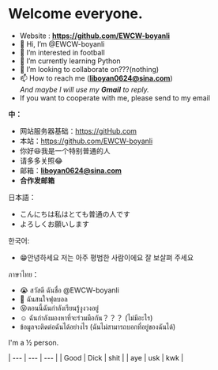 # Welcome everyone. 
- Website : **https://github.com/EWCW-boyanli** 
- 👋 Hi, I’m @EWCW-boyanli
- 👀 I’m interested in football
- 🌱 I’m currently learning Python
- 💞️ I’m looking to collaborate on???(nothing)
- 📫 How to reach me (**liboyan0624@sina.com**)   
*And maybe I will use my **Gmail** to reply.*
- If you want to cooperate with me, please send to my email 

**中：**   
- 网站服务器基础：https://gitHub.com  
- 本站：https://github.com/EWCW-boyanli 
- 你好😆我是一个特别普通的人
- 请多多关照😂
- 邮箱：**liboyan0624@sina.com**
- **合作发邮箱**

日本語：
- こんにちは私はとても普通の人です
- よろしくお願いします


한국어: 
- 😁안녕하세요 저는 아주 평범한 사람이에요 
잘 보살펴 주세요


ภาษาไทย：
- 😭 สวัสดี ฉันชื่อ @EWCW-boyanli 
- 👀 ฉันสนใจฟุตบอล 
- 😝ตอนนี้ฉันกำลังเรียนรู้งูงวงอยู่ 
- ☺️ ฉันกำลังมองหาที่จะร่วมมือกัน？？？ (ไม่มีอะไร) 
- ข้อมูลจะติดต่อฉันได้อย่างไร (ฉันไม่สามารถบอกที่อยู่ของฉันได้)

I'm a &frac12; person.  

| --- | --- | --- |
| Good | Dick | shit |
| aye | usk | kwk |